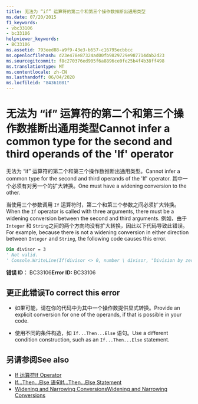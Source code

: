 ```yaml
---
title: 无法为 “if” 运算符的第二个和第三个操作数推断出通用类型
ms.date: 07/20/2015
f1_keywords:
- vbc33106
- bc33106
helpviewer_keywords:
- BC33106
ms.assetid: 793eed88-a9f9-43e3-b657-c16795ecbbcc
ms.openlocfilehash: d23e478e87324ad00fb9829729e987714dab2d23
ms.sourcegitcommit: f8c270376ed905f6a8896ce0fe25b4f4b38ff498
ms.translationtype: MT
ms.contentlocale: zh-CN
ms.lasthandoff: 06/04/2020
ms.locfileid: "84361081"
---
```

# <a name="cannot-infer-a-common-type-for-the-second-and-third-operands-of-the-if-operator"></a><span data-ttu-id="275f1-102">无法为 “if” 运算符的第二个和第三个操作数推断出通用类型</span><span class="sxs-lookup"><span data-stu-id="275f1-102">Cannot infer a common type for the second and third operands of the 'If' operator</span></span>
<span data-ttu-id="275f1-103">无法为 “if” 运算符的第二个和第三个操作数推断出通用类型。</span><span class="sxs-lookup"><span data-stu-id="275f1-103">Cannot infer a common type for the second and third operands of the 'If' operator.</span></span> <span data-ttu-id="275f1-104">其中一个必须有对另一个的扩大转换。</span><span class="sxs-lookup"><span data-stu-id="275f1-104">One must have a widening conversion to the other.</span></span>  
  
 <span data-ttu-id="275f1-105">当使用三个参数调用 `If` 运算符时，第二个和第三个参数之间必须扩大转换。</span><span class="sxs-lookup"><span data-stu-id="275f1-105">When the `If` operator is called with three arguments, there must be a widening conversion between the second and third arguments.</span></span> <span data-ttu-id="275f1-106">例如，由于 `Integer` 和 `String`之间的两个方向均没有扩大转换，因此以下代码导致此错误。</span><span class="sxs-lookup"><span data-stu-id="275f1-106">For example, because there is not a widening conversion in either direction between `Integer` and `String`, the following code causes this error.</span></span>  
  
```vb  
Dim divisor = 3  
' Not valid.  
' Console.WriteLine(If(divisor <> 0, number \ divisor, "Division by zero"))  
```  
  
 <span data-ttu-id="275f1-107">**错误 ID：** BC33106</span><span class="sxs-lookup"><span data-stu-id="275f1-107">**Error ID:** BC33106</span></span>  
  
## <a name="to-correct-this-error"></a><span data-ttu-id="275f1-108">更正此错误</span><span class="sxs-lookup"><span data-stu-id="275f1-108">To correct this error</span></span>  
  
- <span data-ttu-id="275f1-109">如果可能，请在你的代码中为其中一个操作数提供显式转换。</span><span class="sxs-lookup"><span data-stu-id="275f1-109">Provide an explicit conversion for one of the operands, if that is possible in your code.</span></span>  
  
- <span data-ttu-id="275f1-110">使用不同的条件构造，如 `If...Then...Else` 语句。</span><span class="sxs-lookup"><span data-stu-id="275f1-110">Use a different condition construction, such as an `If...Then...Else` statement.</span></span>  
  
## <a name="see-also"></a><span data-ttu-id="275f1-111">另请参阅</span><span class="sxs-lookup"><span data-stu-id="275f1-111">See also</span></span>

- [<span data-ttu-id="275f1-112">If 运算符</span><span class="sxs-lookup"><span data-stu-id="275f1-112">If Operator</span></span>](../language-reference/operators/if-operator.md)
- [<span data-ttu-id="275f1-113">If...Then...Else 语句</span><span class="sxs-lookup"><span data-stu-id="275f1-113">If...Then...Else Statement</span></span>](../language-reference/statements/if-then-else-statement.md)
- [<span data-ttu-id="275f1-114">Widening and Narrowing Conversions</span><span class="sxs-lookup"><span data-stu-id="275f1-114">Widening and Narrowing Conversions</span></span>](../programming-guide/language-features/data-types/widening-and-narrowing-conversions.md)
